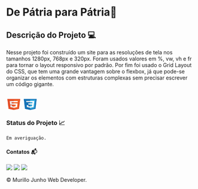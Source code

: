 #  De Pátria para Pátria🙏
## Descrição do Projeto 💻
   Nesse projeto foi construído um site para as resoluções de tela
   nos tamanhos 1280px, 768px e 320px.
   Foram usados valores em %, vw, vh e fr para tornar o layout responsivo por padrão.
   Por fim foi usado o Grid Layout do CSS, que tem uma grande vantagem sobre o flexbox,
   já que pode-se organizar os elementos com estruturas complexas sem precisar escrever
   um código gigante.
   
<div style="display: inline_block"><br>
  <img align="center" alt="mujunho-HTML" height="30" width="40" src="https://raw.githubusercontent.com/devicons/devicon/master/icons/html5/html5-original.svg">
  <img align="center" alt="mujunho-CSS" height="30" width="40" src="https://raw.githubusercontent.com/devicons/devicon/master/icons/css3/css3-original.svg">
</div>
    
### Status do Projeto 📈
    Em averiguação.
      
#### Contatos 📬
 <div> 
  <a href="https://instagram.com/murillo_junho" target="_blank"><img src="https://img.shields.io/badge/-Instagram-%23E4405F?style=for-the-badge&logo=instagram&logoColor=white" target="_blank"></a>
  <a href="https://www.facebook.com/profile.php?id=100007173314496" target="_blank"><img src="https://img.shields.io/badge/Facebook-1877F2?style=for-the-badge&logo=facebook&logoColor=white" target="_blank"></a>
  <a href = "mailto:mujunho@gmail.com"><img src="https://img.shields.io/badge/-Gmail-%23333?style=for-the-badge&logo=gmail&logoColor=white" target="_blank"></a>
</div>
      
©️ Murillo Junho  Web Developer.
      
